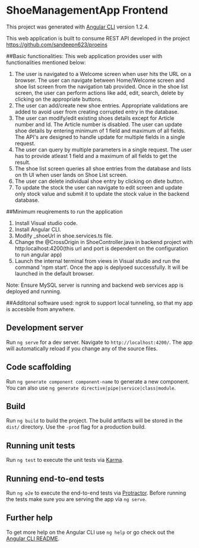 # ShoeManagementApp Frontend

This project was generated with [Angular CLI](https://github.com/angular/angular-cli) version 1.2.4.

This web application is built to consume REST API developed in the project https://github.com/sandeepn623/proeins

##Basic functionalities:
This web application provides user with functionalities mentioned below:
1. The user is navigated to a Welcome screen when user hits the URL on a browser. The user can navigate between Home/Welcome screen and shoe list screen from the navigation tab provided. Once in the shoe list screen, the user can perform actions like add, edit, search, delete by clicking on the appropriate buttons.
2. The user can add/create new shoe entries. Appropriate validations are added to avoid user from creating corrupted entry in the database.
3. The user can modify/edit existing shoes details except for Article number and Id. The Article number is disabled. The user can update shoe details by entering minimum of 1 field and maximum of all fields. The API's are designed to handle update for multiple fields in a single request.
4. The user can query by multiple parameters in a single request. The user has to provide atleast 1 field and a maximum of all fields to get the result.
5. The shoe list screen queries all shoe entries from the database and lists on th UI when user lands on Shoe List screen.
6. The user can delete individual shoe entry by clicking on dlete button.
7. To update the stock the user can navigate to edit screen and update only stock value and submit it to update the stock value in the backend database.

##Minimum reuqirements to run the application
1. Install Visual studio code.
2. Install Angular CLI.
3. Modify _shoeUrl in shoe.services.ts file.
4. Change the @CrossOrigin in ShoeController.java in backend project with http:localhost:4200(this url and port is dependent on the configuration to run angular app) 
5. Launch the internal terminal from views in Visual studio and run the command 'npm start'. Once the app is deplyoed successfully. It will be launched in the default browser.

Note: Ensure MySQL server is running and backend web services app is deployed and running. 

##Additonal software used:
ngrok to support local tunneling, so that my app is accesbile from anywhere.

## Development server

Run `ng serve` for a dev server. Navigate to `http://localhost:4200/`. The app will automatically reload if you change any of the source files.

## Code scaffolding

Run `ng generate component component-name` to generate a new component. You can also use `ng generate directive|pipe|service|class|module`.

## Build

Run `ng build` to build the project. The build artifacts will be stored in the `dist/` directory. Use the `-prod` flag for a production build.

## Running unit tests

Run `ng test` to execute the unit tests via [Karma](https://karma-runner.github.io).

## Running end-to-end tests

Run `ng e2e` to execute the end-to-end tests via [Protractor](http://www.protractortest.org/).
Before running the tests make sure you are serving the app via `ng serve`.

## Further help

To get more help on the Angular CLI use `ng help` or go check out the [Angular CLI README](https://github.com/angular/angular-cli/blob/master/README.md).
